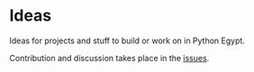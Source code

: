 Ideas
=====

Ideas for projects and stuff to build or work on in Python Egypt.

Contribution and discussion takes place in the [issues](https://github.com/Pyeg/Ideas/issues).
